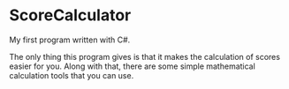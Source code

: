 # ScoreCalculator

My first program written with C#.


The only thing this program gives is that it makes the calculation of scores easier for you.
Along with that, there are some simple mathematical calculation tools that you can use.
